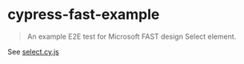 # cypress-fast-example

> An example E2E test for Microsoft FAST design Select element.

See [select.cy.js](./cypress/e2e/select.cy.js)

